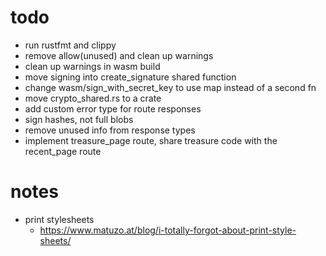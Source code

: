 # todo

- run rustfmt and clippy
- remove allow(unused) and clean up warnings
- clean up warnings in wasm build
- move signing into create_signature shared function
- change wasm/sign_with_secret_key to use map instead of a second fn
- move crypto_shared.rs to a crate
- add custom error type for route responses
- sign hashes, not full blobs
- remove unused info from response types
- implement treasure_page route, share treasure code with the recent_page route

# notes

- print stylesheets
  - https://www.matuzo.at/blog/i-totally-forgot-about-print-style-sheets/